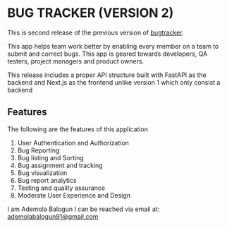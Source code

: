 # BUG TRACKER (VERSION 2)

This is second release of the previous version of [bugtracker](https://github.com/bugtracker_v1).

This app helps team work better by enabling every member on a team to submit and correct bugs. This app is geared towards developers, QA testers, project managers and product owners.

This release includes a proper API structure built with FastAPI as the backend and Next.js as the frontend unlike version 1 which only consist a backend

## Features
The following are the features of this application
1. User Authentication and Authorization
2. Bug Reporting
3. Bug listing and Sorting
4. Bug assignment and tracking
5. Bug visualization
6. Bug report analytics
7. Testing and quality assurance
8. Moderate User Experience and Design

I am Ademola Balogun
I can be reached via email at: [ademolabalogun91@gmail.com](https://mailto:ademolabalogun91@gmail.com)
